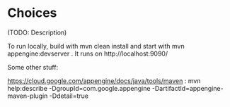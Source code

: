 Choices
=======

(TODO: Description)


To run locally, build with
mvn clean install
and start with
mvn appengine:devserver
. It runs on http://localhost:9090/

Some other stuff:

https://cloud.google.com/appengine/docs/java/tools/maven :
mvn help:describe -DgroupId=com.google.appengine -DartifactId=appengine-maven-plugin -Ddetail=true
